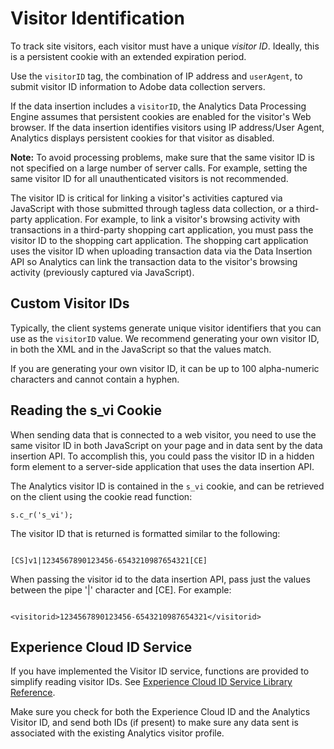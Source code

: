# Visitor Identification

To track site visitors, each visitor must have a unique *visitor ID*. Ideally, this is a persistent cookie with an extended expiration period.

Use the `visitorID` tag, the combination of IP address and `userAgent`, to submit visitor ID information to Adobe data collection servers.

If the data insertion includes a `visitorID`, the Analytics Data Processing Engine assumes that persistent cookies are enabled for the visitor's Web browser. If the data insertion identifies visitors using IP address/User Agent, Analytics displays persistent cookies for that visitor as disabled.

**Note:** To avoid processing problems, make sure that the same visitor ID is not specified on a large number of server calls. For example, setting the same visitor ID for all unauthenticated visitors is not recommended.

The visitor ID is critical for linking a visitor's activities captured via JavaScript with those submitted through tagless data collection, or a third-party application. For example, to link a visitor's browsing activity with transactions in a third-party shopping cart application, you must pass the visitor ID to the shopping cart application. The shopping cart application uses the visitor ID when uploading transaction data via the Data Insertion API so Analytics can link the transaction data to the visitor's browsing activity \(previously captured via JavaScript\).

## Custom Visitor IDs

Typically, the client systems generate unique visitor identifiers that you can use as the `visitorID` value. We recommend generating your own visitor ID, in both the XML and in the JavaScript so that the values match.

If you are generating your own visitor ID, it can be up to 100 alpha-numeric characters and cannot contain a hyphen.

## Reading the s\_vi Cookie

When sending data that is connected to a web visitor, you need to use the same visitor ID in both JavaScript on your page and in data sent by the data insertion API. To accomplish this, you could pass the visitor ID in a hidden form element to a server-side application that uses the data insertion API.

The Analytics visitor ID is contained in the `s_vi` cookie, and can be retrieved on the client using the cookie read function:

```
s.c_r('s_vi');
```

The visitor ID that is returned is formatted similar to the following:

```

[CS]v1|1234567890123456-6543210987654321[CE]
```

When passing the visitor id to the data insertion API, pass just the values between the pipe '|' character and \[CE\]. For example:

```

<visitorid>1234567890123456-6543210987654321</visitorid>
```

## Experience Cloud ID Service

If you have implemented the Visitor ID service, functions are provided to simplify reading visitor IDs. See [Experience Cloud ID Service Library Reference](https://marketing.adobe.com/resources/help/en_US/mcvid/mcvid_library.html).

Make sure you check for both the Experience Cloud ID and the Analytics Visitor ID, and send both IDs \(if present\) to make sure any data sent is associated with the existing Analytics visitor profile.


